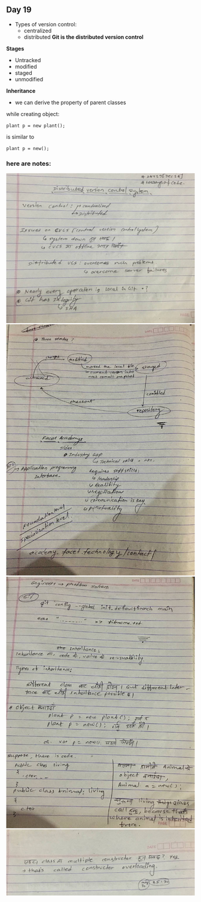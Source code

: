 ## Day 19

* Types of version control: 
    * centralized
    * distributed
 **Git is the distributed version control**

 **Stages**
 * Untracked
 * modified
 * staged
 * unmodified

 **Inheritance**
 * we can derive the property of parent classes

 while creating object:

 ```
 plant p = new plant();
 ```
 is similar to
 ```
 plant p = new();
 ```
 

### here are notes:
![Images](https://github.com/realtirtha/100DaysOfCode-ProgressTracker/blob/main/images/19a.jpg)
![Images](https://github.com/realtirtha/100DaysOfCode-ProgressTracker/blob/main/images/19b.jpg)
![Images](https://github.com/realtirtha/100DaysOfCode-ProgressTracker/blob/main/images/19c.jpg)
![Images](https://github.com/realtirtha/100DaysOfCode-ProgressTracker/blob/main/images/19d.jpg)
